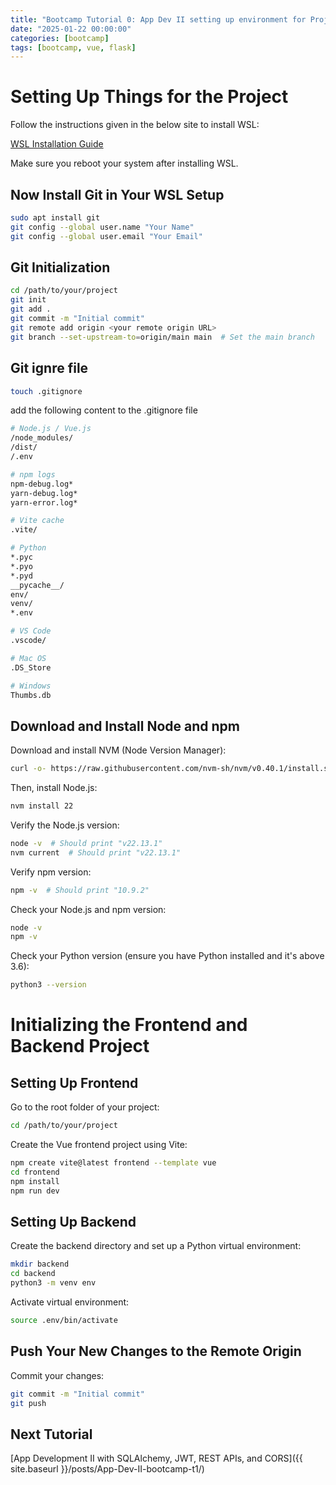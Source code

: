 ```yaml
---
title: "Bootcamp Tutorial 0: App Dev II setting up environment for Project"
date: "2025-01-22 00:00:00"
categories: [bootcamp]
tags: [bootcamp, vue, flask]
---
```


# Setting Up Things for the Project

Follow the instructions given in the below site to install WSL:

[WSL Installation Guide](https://learn.microsoft.com/en-us/windows/wsl/install)

Make sure you reboot your system after installing WSL.

## Now Install Git in Your WSL Setup

```bash
sudo apt install git
git config --global user.name "Your Name"
git config --global user.email "Your Email"
```

## Git Initialization
```bash
cd /path/to/your/project
git init
git add .
git commit -m "Initial commit"
git remote add origin <your remote origin URL>
git branch --set-upstream-to=origin/main main  # Set the main branch
```

## Git ignre file

```bash
touch .gitignore
```


add the following content to the .gitignore file
```bash
# Node.js / Vue.js
/node_modules/
/dist/
/.env

# npm logs
npm-debug.log*
yarn-debug.log*
yarn-error.log*

# Vite cache
.vite/

# Python
*.pyc
*.pyo
*.pyd
__pycache__/
env/
venv/
*.env

# VS Code
.vscode/

# Mac OS
.DS_Store

# Windows
Thumbs.db
```



## Download and Install Node and npm

Download and install NVM (Node Version Manager):

```bash
curl -o- https://raw.githubusercontent.com/nvm-sh/nvm/v0.40.1/install.sh | bash
```

Then, install Node.js:

```bash
nvm install 22
```

Verify the Node.js version:

```bash
node -v  # Should print "v22.13.1"
nvm current  # Should print "v22.13.1"
```

Verify npm version:

```bash
npm -v  # Should print "10.9.2"
```

Check your Node.js and npm version:

```bash
node -v
npm -v
```

Check your Python version (ensure you have Python installed and it's above 3.6):

```bash
python3 --version
```

# Initializing the Frontend and Backend Project

## Setting Up Frontend

Go to the root folder of your project:

```bash
cd /path/to/your/project
```




Create the Vue frontend project using Vite:

```bash
npm create vite@latest frontend --template vue
cd frontend
npm install
npm run dev
```

## Setting Up Backend

Create the backend directory and set up a Python virtual environment:

```bash
mkdir backend
cd backend
python3 -m venv env
```


Activate virtual environment:

```bash
source .env/bin/activate
```


## Push Your New Changes to the Remote Origin

Commit your changes:

```bash
git commit -m "Initial commit"
git push
```


## Next Tutorial

[App Development II with SQLAlchemy, JWT, REST APIs, and CORS]({{ site.baseurl }}/posts/App-Dev-II-bootcamp-t1/)